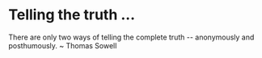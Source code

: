 # Telling the truth ...

There are only two ways of telling the complete truth -- anonymously and posthumously.
~ Thomas Sowell
